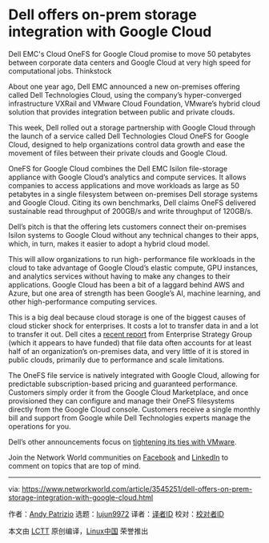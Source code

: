[#]: collector: (lujun9972)
[#]: translator: ( )
[#]: reviewer: ( )
[#]: publisher: ( )
[#]: url: ( )
[#]: subject: (Dell offers on-prem storage integration with Google Cloud)
[#]: via: (https://www.networkworld.com/article/3545251/dell-offers-on-prem-storage-integration-with-google-cloud.html)
[#]: author: (Andy Patrizio https://www.networkworld.com/author/Andy-Patrizio/)

Dell offers on-prem storage integration with Google Cloud
======
Dell EMC's Cloud OneFS for Google Cloud promise to move 50 petabytes between corporate data centers and Google Cloud at very high speed for computational jobs.
Thinkstock

About one year ago, Dell EMC announced a new on-premises offering called Dell Technologies Cloud, using the company’s hyper-converged infrastructure VXRail and VMware Cloud Foundation, VMware’s hybrid cloud solution that provides integration between public and private clouds.

This week, Dell rolled out a storage partnership with Google Cloud through the launch of a service called Dell Technologies Cloud OneFS for Google Cloud, designed to help organizations control data growth and ease the movement of files between their private clouds and Google Cloud.

OneFS for Google Cloud combines the Dell EMC Isilon file-storage appliance with Google Cloud’s analytics and compute services. It allows companies to access applications and move workloads as large as 50 petabytes in a single filesystem between on-premises Dell storage systems and Google Cloud. Citing its own benchmarks, Dell claims OneFS delivered sustainable read throughput of 200GB/s and write throughput of 120GB/s.

Dell’s pitch is that the offering lets customers connect their on-premises Isilon systems to Google Cloud without any technical changes to their apps, which, in turn, makes it easier to adopt a hybrid cloud model.

This will allow organizations to run high- performance file workloads in the cloud to take advantage of Google Cloud’s elastic compute, GPU instances, and analytics services without having to make any changes to their applications. Google Cloud has been a bit of a laggard behind AWS and Azure, but one area of strength has been Google’s AI, machine learning, and other high-performance computing services.

This is a big deal because cloud storage is one of the biggest causes of cloud sticker shock for enterprises. It costs a lot to transfer data in and a lot to transfer it out. Dell cites a [recent report][1] from Enterprise Strategy Group (which it appears to have funded) that file data often accounts for at least half of an organization’s on-premises data, and very little of it is stored in public clouds, primarily due to performance and scale limitations.

The OneFS file service is natively integrated with Google Cloud, allowing for predictable subscription-based pricing and guaranteed performance. Customers simply order it from the Google Cloud Marketplace, and once provisioned they can configure and manage their OneFS filesystems directly from the Google Cloud console. Customers receive a single monthly bill and support from Google while Dell Technologies experts manage the operations for you.

Dell’s other announcements focus on [tightening its ties with VMware][2].

Join the Network World communities on [Facebook][3] and [LinkedIn][4] to comment on topics that are top of mind.

--------------------------------------------------------------------------------

via: https://www.networkworld.com/article/3545251/dell-offers-on-prem-storage-integration-with-google-cloud.html

作者：[Andy Patrizio][a]
选题：[lujun9972][b]
译者：[译者ID](https://github.com/译者ID)
校对：[校对者ID](https://github.com/校对者ID)

本文由 [LCTT](https://github.com/LCTT/TranslateProject) 原创编译，[Linux中国](https://linux.cn/) 荣誉推出

[a]: https://www.networkworld.com/author/Andy-Patrizio/
[b]: https://github.com/lujun9972
[1]: https://www.dellemc.com/resources/en-us/asset/analyst-reports/products/storage/white-paper-esg-technical-review-performance-testing-onefs-google-cloud.pdf
[2]: https://www.networkworld.com/article/3544614/vmware-dell-add-heft-to-on-prem-cloud-service.html
[3]: https://www.facebook.com/NetworkWorld/
[4]: https://www.linkedin.com/company/network-world

